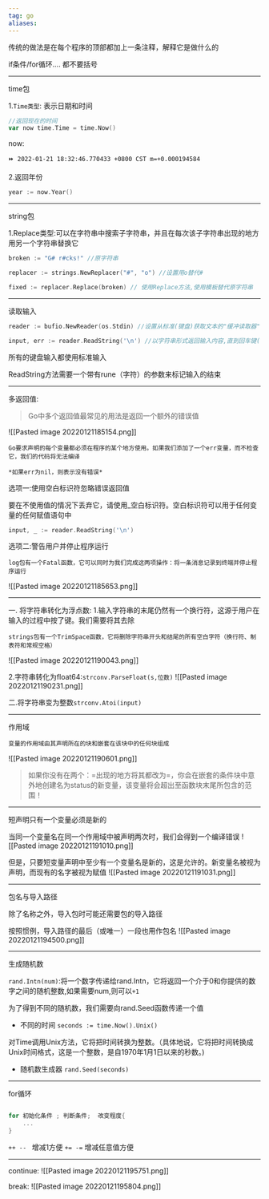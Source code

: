 ```yaml
---
tag: go
aliases:
---
```

传统的做法是在每个程序的顶部都加上一条注释，解释它是做什么的

if条件/for循环.... 都不要括号

---
time包

1.`Time类型`: 表示日期和时间
```go
//返回现在的时间
var now time.Time = time.Now()

```
now:


```
⏩ 2022-01-21 18:32:46.770433 +0800 CST m=+0.000194584
```


2.返回年份
```go
year := now.Year()
```

---


string包

1.Replace类型:可以在字符串中搜索子字符串，并且在每次该子字符串出现的地方用另一个字符串替换它
```go
broken := "G# r#cks!" //原字符串

replacer := strings.NewReplacer("#", "o") //设置用o替代#

fixed := replacer.Replace(broken) // 使用Replace方法,使用模板替代原字符串
```


---


读取输入

```go
reader := bufio.NewReader(os.Stdin) //设置从标准(键盘)获取文本的"缓冲读取器"

input, err := reader.ReadString('\n') //以字符串形式返回输入内容,直到回车键(\n)
```
所有的键盘输入都使用标准输入

ReadString方法需要一个带有rune（字符）的参数来标记输入的结束


---

多返回值:

> Go中多个返回值最常见的用法是返回一个额外的错误值

![[Pasted image 20220121185154.png]]



```ad-note
Go要求声明的每个变量都必须在程序的某个地方使用。如果我们添加了一个err变量，而不检查它，我们的代码将无法编译

*如果err为nil，则表示没有错误*
```

选项一:使用空白标识符忽略错误返回值

要在不使用值的情况下丢弃它，请使用_空白标识符。空白标识符可以用于任何变量的任何赋值语句中
```go
input, _ := reader.ReadString('\n')
```

选项二:警告用户并停止程序运行

	log包有一个Fatal函数，它可以同时为我们完成这两项操作：将一条消息记录到终端并停止程序运行

![[Pasted image 20220121185653.png]]


---


一. 将字符串转化为浮点数:
1.输入字符串的末尾仍然有一个换行符，这源于用户在输入的过程中按了<Enter>键。我们需要将其去除

	
	strings包有一个TrimSpace函数，它将删除字符串开头和结尾的所有空白字符（换行符、制表符和常规空格）

![[Pasted image 20220121190043.png]]

2.字符串转化为float64:`strconv.ParseFloat(s,位数)`
![[Pasted image 20220121190231.png]]


二.将字符串变为整数`strconv.Atoi(input)`

---


作用域

	变量的作用域由其声明所在的块和嵌套在该块中的任何块组成

![[Pasted image 20220121190601.png]]

> 如果你没有在两个：=出现的地方将其都改为=，你会在嵌套的条件块中意外地创建名为status的新变量，该变量将会超出至函数块末尾所包含的范围！




---


短声明只有一个变量必须是新的

当同一个变量名在同一个作用域中被声明两次时，我们会得到一个编译错误
![[Pasted image 20220121191010.png]]

但是，只要短变量声明中至少有一个变量名是新的，这是允许的。新变量名被视为声明，而现有的名字被视为赋值
![[Pasted image 20220121191031.png]]


---

包名与导入路径

除了名称之外，导入包时可能还需要包的导入路径

按照惯例，导入路径的最后（或唯一）一段也用作包名
![[Pasted image 20220121194500.png]]


---

生成随机数  

`rand.Intn(num)`:将一个数字传递给rand.Intn，它将返回一个介于0和你提供的数字之间的随机整数,如果需要num,则可以`+1`

为了得到不同的随机数，我们需要向rand.Seed函数传递一个值
- 不同的时间 `seconds := time.Now().Unix()`

对Time调用Unix方法，它将把时间转换为整数。（具体地说，它将把时间转换成Unix时间格式，这是一个整数，是自1970年1月1日以来的秒数。)

- 随机数生成器 `rand.Seed(seconds)`





---


for循环

```go

for 初始化条件 ; 判断条件;  改变程度{
	...
}
```

`++ -- ` 增减1方便
`+= -=` 增减任意值方便


---


continue:
![[Pasted image 20220121195751.png]]

break:
![[Pasted image 20220121195804.png]]





  